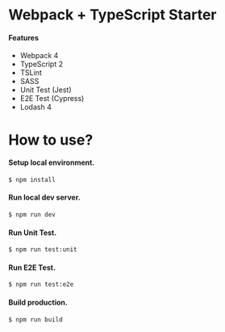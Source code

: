 # Webpack + TypeScript Starter

#### Features

* Webpack 4
* TypeScript 2
* TSLint
* SASS
* Unit Test (Jest)
* E2E Test (Cypress)
* Lodash 4

# How to use?

#### Setup local environment.
```
$ npm install
```

#### Run local dev server.
```
$ npm run dev
```

#### Run Unit Test.
```
$ npm run test:unit
```

#### Run E2E Test.
```
$ npm run test:e2e
```

#### Build production.
```
$ npm run build
```
